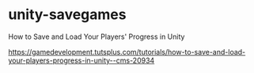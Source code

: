 unity-savegames
===============

How to Save and Load Your Players' Progress in Unity

https://gamedevelopment.tutsplus.com/tutorials/how-to-save-and-load-your-players-progress-in-unity--cms-20934
